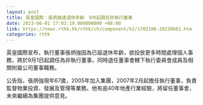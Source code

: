 ```yaml
---
layout: post
title: 英皇國際：張炳強達退休年齡　9月起調任非執行董事
date: 2023-06-01 17:03:19.000000000 +08:00
link: https://news.rthk.hk/rthk/ch/component/k2/1703106-20230601.htm
categories: rthk
---
```


英皇國際宣布，執行董事張炳強因為已屆退休年齡，欲投放更多時間處理個人事務，將於9月1日起調任為非執行董事，同時退任董事會轄下執行委員會成員及相關附屬公司董事職務。

公告指，張炳強現年67歲，2005年加入集團，2007年2月起擔任執行董事，負責監督物業投資、發展及管理等業務。他有逾40年地產行業經驗，將留任董事會，未來繼續為集團提供意見。

